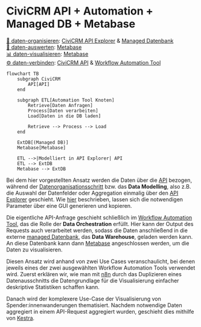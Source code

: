 # CiviCRM API + Automation + Managed DB + Metabase

[💾 daten-organisieren](./../../1-datenlebenszyklus.html#daten-organisieren): [CiviCRM API Explorer](./../../tools/1-civicrm_intern/3-civicrm-api.md#api-explorer) & [Managed Datenbank](./../../tools/4-managed-datenbank.md)<br>
[🔢 daten-auswerten](./../../1-datenlebenszyklus.html#daten-auswerten): [Metabase](./../../tools/bi-tools.md#metabase) <br>
[📊 daten-visualisieren](./../../1-datenlebenszyklus.html#daten-visualisieren): [Metabase](./../../tools/bi-tools.md#metabase) <br>
[⚙️ daten-verbinden](./../../1-datenlebenszyklus.html#daten-verbinden): 
[CiviCRM API](./../../tools/1-civicrm_intern/3-civicrm-api.md) & [Workflow Automation Tool](../../tools/5-workflow-tools.md)

```mermaid
flowchart TB
    subgraph CiviCRM
        API[API]
    end

    subgraph ETL[Automation Tool Knoten]
        Retrieve[Daten Anfragen]
        Process[Daten verarbeiten]
        Load[Daten in die DB laden]

        Retrieve --> Process --> Load
    end

    ExtDB[(Managed DB)]
    Metabase[Metabase]

    ETL -->|Modelliert in API Explorer| API
    ETL --> ExtDB
    Metabase --> ExtDB 

```


Bei dem hier vorgestellten Ansatz werden die Daten über die [API](../../tools/1-civicrm_intern/3-civicrm-api.md) bezogen, während der [Datenorganisationsschritt](../../1-datenlebenszyklus.html#daten-organisieren)  bzw. das **Data Modelling**, also z.B. die Auswahl der Datenfelder oder Aggregation einmalig über den [API Explorer](../../tools/1-civicrm_intern/3-civicrm-api.html#api-explorer) geschieht. Wie [hier](../../tools/1-civicrm_intern/3-civicrm-api.html#api-explorer) beschrieben, lassen sich die notwendigen Parameter über eine GUI generieren und kopieren. 

Die eigentliche API-Anfrage geschieht schließlich im [Workflow Automation Tool](../../tools/5-workflow-tools.md), das die Rolle der **Data Orchestration** erfüllt. Hier kann der Output des Requests auch verarbeitet werden, sodass die Daten anschließend in die externe [managed Datenbank](../../tools/4-managed-datenbank.md), das **Data Warehouse**, geladen werden kann. An diese Datenbank kann dann [Metabase](../../tools/3-bi-tools.md) angeschlossen werden, um die Daten zu visualisieren.

Diesen Ansatz wird anhand von zwei Use Cases veranschaulicht, bei denen jeweils eines der zwei ausgewählten Workflow Automation Tools verwendet wird. Zuerst erklären wir, wie man mit [n8n](../../tools/5-workflow-tools.html#n8n) durch das Duplizieren eines Datenausschnitts die Datengrundlage für die Visualisierung einfacher deskriptive Statistiken schaffen kann. 

Danach wird der komplexere Use-Case der Visualisierung von Spender:innenwanderungen thematisiert. Nachdem notwendige Daten aggregiert in einem API-Request aggregiert wurden, geschieht dies mithilfe von [Kestra](../../tools/5-workflow-tools.html#kestra).